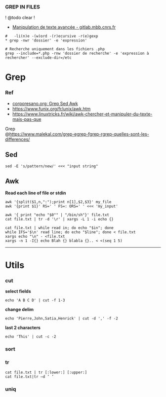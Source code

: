 ### GREP IN FILES
! @todo clear !

- [Manipulation de texte avancée - gitlab.mbb.cnrs.fr](https://gitlab.mbb.cnrs.fr/f/site/form1/ttext/)

```
#   -li(n)e -(w)ord -(r)ecursive -r(e)gexp
* grep -nwr 'dossier' -e 'expression'  

# Recherche uniquement dans les fichiers .php
grep --include=*.php -rnw 'dossier de recherche' -e 'expression à rechercher' --exclude-dir=/etc
```

Grep
===

### Ref
* [corporesano.org: Grep Sed Awk](http://www.corporesano.org/doc-site/grepawksed.html)
* https://www.funix.org/fr/unix/awk.htm
* https://www.linuxtricks.fr/wiki/awk-chercher-et-manipuler-du-texte-mais-pas-que

Grep  
@https://www.malekal.com/grep-egrep-fgrep-rgrep-quelles-sont-les-differences/
  
Sed
---
```
sed -E 's/pattern/new/' <<< "input string"
```

Awk
---
**Read each line of file or stdin**  
```
awk '{split($1,n,":");print n[1],$2,$3}' my_file  
awk '{print $1}' RS=' ' FS=: ORS=' ' <<< 'my_input'
``` 
 
```
awk '{ print "echo "$0"" | "/bin/sh"}' file.txt
cat file.txt | tr -d '\r' | xargs -L 1 -i echo {}

cat file.txt | while read in; do echo "$in"; done
while IFS='$\n' read line; do echo "$line"; done < file.txt
xargs echo "\n" - <file.txt
xargs -n 1 -I{} echo Blah {} blabla {}.. < <(seq 1 5)
```

---
# Utils
### cut
**select fields**  
```
echo 'A B C D' | cut -f 1-3  
```

**change delim**  
```
echo 'Pierre,John,Satia,Henrick' | cut -d ',' -f -2
```

**last 2 characters** 
```
echo 'This' | cut -c -2
```

### sort

### tr
```
cat file.txt | tr [:lower:] [:upper:]  
cat file.txt|tr –d ’ ’
```

### uniq
